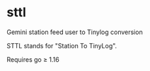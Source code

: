 # sttl

Gemini station feed user to Tinylog conversion

STTL stands for "Station To TinyLog".

Requires go ≥ 1.16
